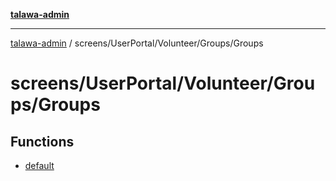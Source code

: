 [**talawa-admin**](../../../../../README.md)

***

[talawa-admin](../../../../../modules.md) / screens/UserPortal/Volunteer/Groups/Groups

# screens/UserPortal/Volunteer/Groups/Groups

## Functions

- [default](functions/default.md)
